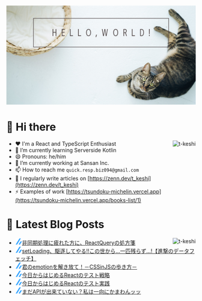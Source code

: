 ![hello-world](./image/hello-world.png)

# 👋 Hi there

<p><img align="right" src="https://github-readme-stats.vercel.app/api/top-langs?username=t-keshi&show_icons=true&locale=en&layout=compact" alt="t-keshi" /></p>

- ❤️ I'm a React and TypeScript Enthusiast
- 🌱 I’m currently learning Serverside Kotlin
- 😄 Pronouns: he/him
- 💼 I’m currently working at Sansan Inc.
- 📫 How to reach me `quick.resp.biz094@gmail.com`
- 📝 I regularly write articles on [https://zenn.dev/t_keshi](https://zenn.dev/t_keshi)
- ⚡️ Examples of work [https://tsundoku-michelin.vercel.app](https://tsundoku-michelin.vercel.app/books-list/1)

# 📕 Latest Blog Posts

<p><img align="right" src="https://github-readme-stats.vercel.app/api?username=t-keshi&show_icons=true&locale=en" alt="t-keshi" /></p>

<!--[START github.com/ikawaha/feedsnippet]--><!--[2022-08-27T15:19:24Z]-->
* ![zenn](./icon/zenn.png)[非同期処理に疲れた方に、ReactQueryの処方箋](https://zenn.dev/t_keshi/articles/react-query-prescription)
* ![zenn](./icon/zenn.png)[setLoading、駆逐してやる!!この世から...一匹残らず...!【進撃のデータフェッチ】](https://zenn.dev/t_keshi/articles/attack-on-react-query)
* ![zenn](./icon/zenn.png)[君のemotionを解き放て！－CSSinJSの歩き方－](https://zenn.dev/t_keshi/articles/emotional-usage-of-emotion)
* ![zenn](./icon/zenn.png)[今日からはじめるReactのテスト戦略](https://zenn.dev/t_keshi/articles/react-test-rule)
* ![zenn](./icon/zenn.png)[今日からはじめるReactのテスト実践](https://zenn.dev/t_keshi/articles/react-test-practice)
* ![zenn](./icon/zenn.png)[まだAPIが出来ていない？私は一向にかまわんッッ](https://zenn.dev/t_keshi/articles/ok-ihave-mockapi)
<!--[END github.com/ikawaha/feedsnippet]-->

